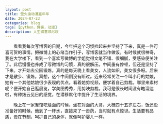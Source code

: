 ```yaml
---
layout: post
title: 萤火虫动漫嘉年华
date: 2024-07-23
categories: blog
tags: [python，博客，动漫]
description: 人生得意须尽欢
---
```


&emsp;&emsp;看看我每次写博客的日期，今年把这个习惯捡起来并坚持了下来，真是一件可喜可贺的事情。把微博上的心绪当作引子，写博客就当作做饭。有时候就很神奇，我在大学楼下，看到一个喜欢写微博的学姐觉得文笔不错、很细腻，受感染便关注了。此后慢慢也养成了写微博的习惯，真的很解压。中间虽有停顿，但还是坚持了下来。才开始去公园锻炼，真的是每天晚上看美女，人流如织，美女很多呀。后来才是散步、锻炼，冥想，这个中间倒没有断过。近来经常关注一个叫小月的姑娘，她有一个其他姑娘很少表现的优点，看着她剪视频，便学着自己剪裁。哪里来素材呢？便开始自己逛展览，学美图秀秀，用剪映剪裁。我可是很长时间没有瞎溜达啦，有种拨云见日的感觉，在潜移默化中提升了生活的境界。



&emsp;&emsp;晚上在一家餐馆吃烩面的时候，坐在对面的大哥，大概四十五岁左右，饭还没准备好的时候，他到了一杯水，直接来了一沓药，当时就有点惊讶。生活要有品质，贵在节制，呵护自己的身体，就像呵护婴儿一样。
